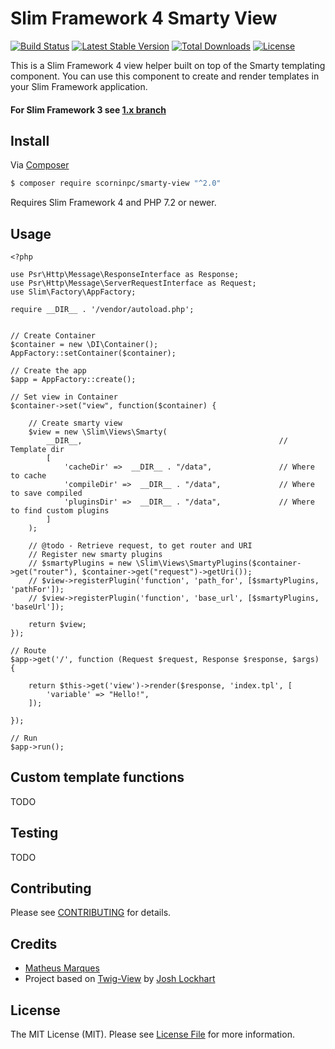 # Slim Framework 4 Smarty View

[![Build Status](https://travis-ci.org/mathmarques/Smarty-View.svg)](https://travis-ci.org/mathmarques/Smarty-View) [![Latest Stable Version](https://poser.pugx.org/mathmarques/smarty-view/v/stable)](https://packagist.org/packages/mathmarques/smarty-view) [![Total Downloads](https://poser.pugx.org/mathmarques/smarty-view/downloads)](https://packagist.org/packages/mathmarques/smarty-view) [![License](https://poser.pugx.org/mathmarques/smarty-view/license)](https://packagist.org/packages/mathmarques/smarty-view)

This is a Slim Framework 4 view helper built on top of the Smarty templating component. You can use this component to create and render templates in your Slim Framework application.

#### For Slim Framework 3 see [1.x branch](https://github.com/mathmarques/Smarty-View/tree/1.x)

## Install

Via [Composer](https://getcomposer.org/)

```bash
$ composer require scorninpc/smarty-view "^2.0"
```

Requires Slim Framework 4 and PHP 7.2 or newer.

## Usage

```
<?php

use Psr\Http\Message\ResponseInterface as Response;
use Psr\Http\Message\ServerRequestInterface as Request;
use Slim\Factory\AppFactory;

require __DIR__ . '/vendor/autoload.php';


// Create Container
$container = new \DI\Container();
AppFactory::setContainer($container);

// Create the app
$app = AppFactory::create();

// Set view in Container
$container->set("view", function($container) {

	// Create smarty view
	$view = new \Slim\Views\Smarty(
		__DIR__, 											// Template dir
		[
			'cacheDir' =>  __DIR__ . "/data",				// Where to cache
			'compileDir' =>  __DIR__ . "/data",				// Where to save compiled
			'pluginsDir' =>  __DIR__ . "/data",				// Where to find custom plugins
		]
	);

	// @todo - Retrieve request, to get router and URI
	// Register new smarty plugins 
	// $smartyPlugins = new \Slim\Views\SmartyPlugins($container->get("router"), $container->get("request")->getUri());
	// $view->registerPlugin('function', 'path_for', [$smartyPlugins, 'pathFor']);
	// $view->registerPlugin('function', 'base_url', [$smartyPlugins, 'baseUrl']);

	return $view;
});

// Route
$app->get('/', function (Request $request, Response $response, $args) {

	return $this->get('view')->render($response, 'index.tpl', [
		'variable' => "Hello!",
	]);
	
});

// Run
$app->run();

```

## Custom template functions

TODO

## Testing

TODO

## Contributing

Please see [CONTRIBUTING](CONTRIBUTING.md) for details.

## Credits

- [Matheus Marques](https://github.com/mathmarques)
- Project based on [Twig-View](https://github.com/slimphp/Twig-View) by [Josh Lockhart](https://github.com/codeguy)

## License

The MIT License (MIT). Please see [License File](LICENSE.md) for more information.
